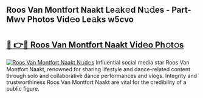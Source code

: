 ## Roos Van Montfort Naakt Le𝚊k𝚎d N𝚞𝚍es - Part-Mwv Photos Vid𝚎o Le𝚊ks w5cvo

# <h2><a href="http://fb0pl9c.evod.top/?m=Roos+Van+Montfort+Naakt">🔗 👉🔴 Roos Van Montfort Naakt Vid𝚎o Ph𝚘t𝚘s</a></h2>

[![Roos Van Montfort Naakt N𝚞d𝚎s](https://i.imgur.com/8V9OHl7.gif)](http://fb0pl9c.evod.top/?m=Roos+Van+Montfort+Naakt)
Influential social media star Roos Van Montfort Naakt, renowned for sharing lifestyle and dance-related content through solo and collaborative dance performances and vlogs. Integrity and trustworthiness Roos Van Montfort Naakt are vital for the credibility of a public figure. 
